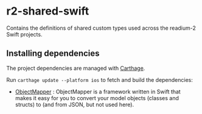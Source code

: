 # r2-shared-swift
Contains the definitions of shared custom types used across the readium-2 Swift projects.

## Installing dependencies

The project dependencies are managed with [Carthage](https://github.com/Carthage/Carthage). 

Run `carthage update --platform ios` to fetch and build the dependencies:

  - [ObjectMapper](https://github.com/Hearst-DD/ObjectMapper) : ObjectMapper is a framework written in Swift that makes it easy for you to convert your model objects (classes and structs) to (and from JSON, but not used here).
